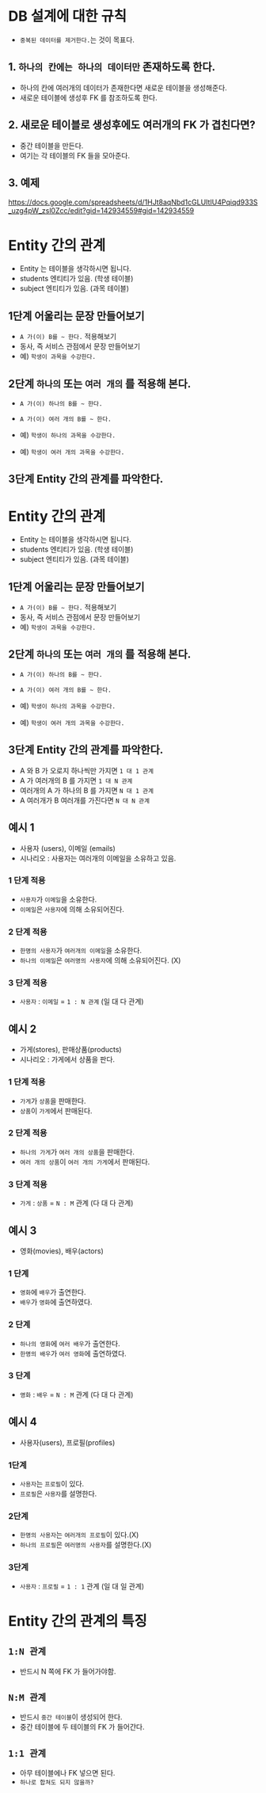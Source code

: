 # DB 설계에 대한 규칙

- `중복된 데이터를 제거한다.`는 것이 목표다.

## 1. `하나의 칸에는 하나의 데이터만` 존재하도록 한다.

- 하나의 칸에 여러개의 데이터가 존재한다면 새로운 테이블을 생성해준다.
- 새로운 테이블에 생성후 FK 를 참조하도록 한다.

## 2. 새로운 테이블로 생성후에도 여러개의 FK 가 겹친다면?

- 중간 테이블을 만든다.
- 여기는 각 테이블의 FK 들을 모아준다.

## 3. 예제

https://docs.google.com/spreadsheets/d/1HJt8aqNbd1cGLUItIU4Pqiqd933S_uzg4pW_zsl0Zcc/edit?gid=142934559#gid=142934559

# Entity 간의 관계

- Entity 는 테이블을 생각하시면 됩니다.
- students 엔티티가 있음. (학생 테이블)
- subject 엔티티가 있음. (과목 테이블)

## 1단계 어울리는 문장 만들어보기

- `A 가(이) B를 ~ 한다.` 적용해보기
- 동사, 즉 서비스 관점에서 문장 만들어보기
- 예) `학생이 과목을 수강한다.`

## 2단계 `하나의` 또는 `여러 개의` 를 적용해 본다.

- `A 가(이) 하나의 B를 ~ 한다.`
- `A 가(이) 여러 개의 B를 ~ 한다.`

- 예) `학생이 하나의 과목을 수강한다.`
- 예) `학생이 여러 개의 과목을 수강한다.`

## 3단계 Entity 간의 관계를 파악한다.

# Entity 간의 관계

- Entity 는 테이블을 생각하시면 됩니다.
- students 엔티티가 있음. (학생 테이블)
- subject 엔티티가 있음. (과목 테이블)

## 1단계 어울리는 문장 만들어보기

- `A 가(이) B를 ~ 한다.` 적용해보기
- 동사, 즉 서비스 관점에서 문장 만들어보기
- 예) `학생이 과목을 수강한다.`

## 2단계 `하나의` 또는 `여러 개의` 를 적용해 본다.

- `A 가(이) 하나의 B를 ~ 한다.`
- `A 가(이) 여러 개의 B를 ~ 한다.`

- 예) `학생이 하나의 과목을 수강한다.`
- 예) `학생이 여러 개의 과목을 수강한다.`

## 3단계 Entity 간의 관계를 파악한다.

- A 와 B 가 오로지 하나씩만 가지면 `1 대 1 관계`
- A 가 여러개의 B 를 가지면 `1 대 N 관계`
- 여러개의 A 가 하나의 B 를 가지면 `N 대 1 관계`
- A 여러개가 B 여러개를 가진다면 `N 대 N 관계`

## 예시 1

- 사용자 (users), 이메일 (emails)
- 시나리오 : 사용자는 여러개의 이메일을 소유하고 있음.

### 1 단계 적용

- `사용자`가 `이메일`을 소유한다.
- `이메일`은 `사용자`에 의해 소유되어진다.

### 2 단계 적용

- `한명의 사용자`가 `여러개의 이메일`을 소유한다.
- `하나의 이메일`은 `여러명의 사용자`에 의해 소유되어진다. (X)

### 3 단계 적용

- `사용자` : `이메일` = `1 : N 관계` (일 대 다 관계)

## 예시 2

- 가게(stores), 판매상품(products)
- 시나리오 : 가게에서 상품을 판다.

### 1 단계 적용

- `가게`가 `상품`을 판매한다.
- `상품`이 `가게`에서 판매된다.

### 2 단계 적용

- `하나의 가게`가 `여러 개의 상품`을 판매한다.
- `여러 개의 상품`이 `여러 개의 가게`에서 판매된다.

### 3 단계 적용

- `가게` : `상품` = `N : M` 관계 (다 대 다 관계)

## 예시 3

- 영화(movies), 배우(actors)

### 1 단계

- `영화`에 `배우`가 출연한다.
- `배우`가 `영화`에 출연하였다.

### 2 단계

- `하나의 영화`에 `여러 배우`가 출연한다.
- `한명의 배우`가 `여러 영화`에 출연하였다.

### 3 단계

- `영화` : `배우` = `N : M` 관계 (다 대 다 관계)

## 예시 4

- 사용자(users), 프로필(profiles)

### 1단계

- `사용자`는 `프로필`이 있다.
- `프로필`은 `사용자`를 설명한다.

### 2단계

- `한명의 사용자`는 `여러개의 프로필`이 있다.(X)
- `하나의 프로필`은 `여러명의 사용자`를 설명한다.(X)

### 3단계

- `사용자` : `프로필` = `1 : 1` 관계 (일 대 일 관계)

# Entity 간의 관계의 특징

## `1:N 관계`

- 반드시 N 쪽에 FK 가 들어가야함.

## `N:M 관계`

- 반드시 `중간 테이블`이 생성되어 한다.
- 중간 테이블에 두 테이블의 FK 가 들어간다.

## `1:1 관계`

- 아무 테이블에나 FK 넣으면 된다.
- `하나로 합쳐도 되지 않을까?`
